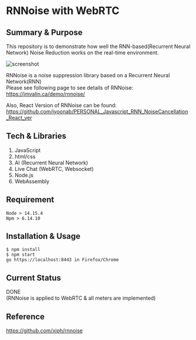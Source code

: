 # RNNoise with WebRTC

## Summary & Purpose
This repository is to demonstrate how well the RNN-based(Recurrent Neural Network) Noise Reduction works on the real-time environment.

![screenshot](https://user-images.githubusercontent.com/37427419/120878799-bb030d00-c5f9-11eb-822d-7566e53dee12.png)

RNNoise is a noise suppression library based on a Recurrent Neural Network(RNN)\
Please see following page to see details of RNNoise:
https://jmvalin.ca/demo/rnnoise/  

Also, React Version of RNNoise can be found:
https://github.com/jyoonab/PERSONAL_Javascript_RNN_NoiseCancellation_React_ver

## Tech & Libraries
1. JavaScript
2. html/css
3. AI (Recurrent Neural Network)
4. Live Chat (WebRTC, Websocket)
5. Node.js
6. WebAssembly


## Requirement
```
Node > 14.15.4
Npm > 6.14.10
```

## Installation & Usage
```
$ npm install
$ npm start
go https://localhost:8443 in Firefox/Chrome
```

## Current Status
DONE\
(RNNoise is applied to WebRTC & all meters are implemented)

## Reference
https://github.com/xiph/rnnoise
